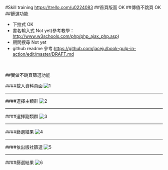 #Skill training
https://trello.com/u0224083
##首頁版面 OK
##傳值不跳頁 OK
##篩選功能
* 下拉式 OK
* 書名輸入式 Not yet(參考教學：http://www.w3schools.com/php/php_ajax_php.asp)
* 期間搜尋 Not yet
* github readme 參考:https://github.com/jaceju/book-gulp-in-action/edit/master/DRAFT.md
<br><br><br>

##實做不跳頁篩選功能

####載入資料頁面
![1](https://cloud.githubusercontent.com/assets/11186031/17612964/8bc3be88-608a-11e6-9732-90616ea08ad2.png)
<br><hr>
####選擇主類群
![2](https://cloud.githubusercontent.com/assets/11186031/17612980/bffa1a8a-608a-11e6-80c0-c4391c445c36.png)
<br><hr>
####選擇副類群
![3](https://cloud.githubusercontent.com/assets/11186031/17612981/c022c9a8-608a-11e6-8dad-d9e477c21045.png)
<br><hr>
####篩選結果
![4](https://cloud.githubusercontent.com/assets/11186031/17612984/c042bfec-608a-11e6-837e-9e7b76ad089c.png)
<br><hr>
####依出版社篩選
![5](https://cloud.githubusercontent.com/assets/11186031/17612983/c04257fa-608a-11e6-9c29-0265e70e31d1.png)
<br><hr>
####篩選結果
![6](https://cloud.githubusercontent.com/assets/11186031/17612982/c04053b0-608a-11e6-9912-2e8da9bbfbce.png)
